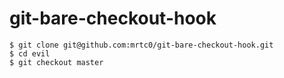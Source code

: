 # git-bare-checkout-hook

```shell
$ git clone git@github.com:mrtc0/git-bare-checkout-hook.git
$ cd evil
$ git checkout master
```
